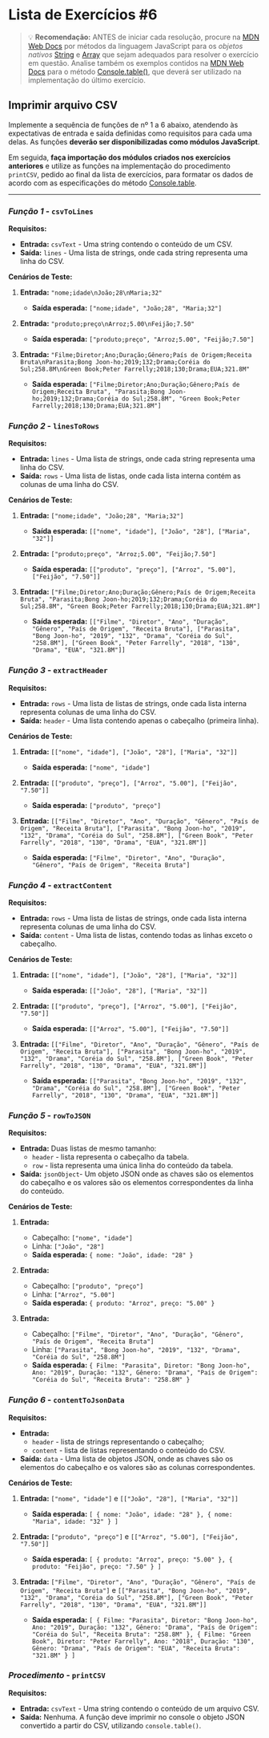 #  Lista de Exercícios #6

> :bulb: **Recomendação:** ANTES de iniciar cada resolução, procure na [MDN Web Docs](https://developer.mozilla.org/pt-BR/) por métodos da linguagem JavaScript para os *objetos nativos* [String](https://developer.mozilla.org/pt-BR/docs/Web/JavaScript/Reference/Global_Objects/String) e [Array](https://developer.mozilla.org/pt-BR/docs/Web/JavaScript/Reference/Global_Objects/Array) que sejam adequados para resolver o exercício em questão. Analise também os exemplos contidos na [MDN Web Docs](https://developer.mozilla.org/pt-BR/) para o método [Console.table()](https://developer.mozilla.org/en-US/docs/Web/API/console/table_static), que deverá ser utilizado na implementação do último exercício.

## Imprimir arquivo CSV

Implemente a sequência de funções de nº 1 a 6 abaixo, atendendo às expectativas de entrada e saída definidas como requisitos para cada uma delas. As funções **deverão ser disponibilizadas como módulos JavaScript**.

Em seguida, **faça importação dos módulos criados nos exercícios anteriores** e utilize as funções na implementação do procedimento `printCSV`, pedido ao final da lista de exercícios, para formatar os dados de acordo com as especificações do método [Console.table](https://developer.mozilla.org/en-US/docs/Web/API/console/table_static).

---

### ***Função 1*** - `csvToLines`
**Requisitos:**
- **Entrada:** `csvText` - Uma string contendo o conteúdo de um CSV.
- **Saída:** `lines` - Uma lista de strings, onde cada string representa uma linha do CSV.

**Cenários de Teste:**
1. **Entrada:** `"nome;idade\nJoão;28\nMaria;32"`
   - **Saída esperada:** `["nome;idade", "João;28", "Maria;32"]`

2. **Entrada:** `"produto;preço\nArroz;5.00\nFeijão;7.50"`
   - **Saída esperada:** `["produto;preço", "Arroz;5.00", "Feijão;7.50"]`

3. **Entrada:** `"Filme;Diretor;Ano;Duração;Gênero;País de Origem;Receita Bruta\nParasita;Bong Joon-ho;2019;132;Drama;Coréia do Sul;258.8M\nGreen Book;Peter Farrelly;2018;130;Drama;EUA;321.8M"`
   - **Saída esperada:** `["Filme;Diretor;Ano;Duração;Gênero;País de Origem;Receita Bruta", "Parasita;Bong Joon-ho;2019;132;Drama;Coréia do Sul;258.8M", "Green Book;Peter Farrelly;2018;130;Drama;EUA;321.8M"]`

### ***Função 2*** - `linesToRows`
**Requisitos:**
- **Entrada:** `lines` - Uma lista de strings, onde cada string representa uma linha do CSV.
- **Saída:** `rows` - Uma lista de listas, onde cada lista interna contém as colunas de uma linha do CSV.

**Cenários de Teste:**
1. **Entrada:** `["nome;idade", "João;28", "Maria;32"]`
   - **Saída esperada:** `[["nome", "idade"], ["João", "28"], ["Maria", "32"]]`

2. **Entrada:** `["produto;preço", "Arroz;5.00", "Feijão;7.50"]`
   - **Saída esperada:** `[["produto", "preço"], ["Arroz", "5.00"], ["Feijão", "7.50"]]`

3. **Entrada:** `["Filme;Diretor;Ano;Duração;Gênero;País de Origem;Receita Bruta", "Parasita;Bong Joon-ho;2019;132;Drama;Coréia do Sul;258.8M", "Green Book;Peter Farrelly;2018;130;Drama;EUA;321.8M"]`
   - **Saída esperada:** `[["Filme", "Diretor", "Ano", "Duração", "Gênero", "País de Origem", "Receita Bruta"], ["Parasita", "Bong Joon-ho", "2019", "132", "Drama", "Coréia do Sul", "258.8M"], ["Green Book", "Peter Farrelly", "2018", "130", "Drama", "EUA", "321.8M"]]`

### ***Função 3*** - `extractHeader`
**Requisitos:**
- **Entrada:** `rows` - Uma lista de listas de strings, onde cada lista interna representa colunas de uma linha do CSV.
- **Saída:** `header` - Uma lista contendo apenas o cabeçalho (primeira linha).

**Cenários de Teste:**
1. **Entrada:** `[["nome", "idade"], ["João", "28"], ["Maria", "32"]]`
   - **Saída esperada:** `["nome", "idade"]`

2. **Entrada:** `[["produto", "preço"], ["Arroz", "5.00"], ["Feijão", "7.50"]]`
   - **Saída esperada:** `["produto", "preço"]`

3. **Entrada:** `[["Filme", "Diretor", "Ano", "Duração", "Gênero", "País de Origem", "Receita Bruta"], ["Parasita", "Bong Joon-ho", "2019", "132", "Drama", "Coréia do Sul", "258.8M"], ["Green Book", "Peter Farrelly", "2018", "130", "Drama", "EUA", "321.8M"]]`
   - **Saída esperada:** `["Filme", "Diretor", "Ano", "Duração", "Gênero", "País de Origem", "Receita Bruta"]`

### ***Função 4*** - `extractContent`
**Requisitos:**
- **Entrada:** `rows` - Uma lista de listas de strings, onde cada lista interna representa colunas de uma linha do CSV.
- **Saída:** `content` - Uma lista de listas, contendo todas as linhas exceto o cabeçalho.

**Cenários de Teste:**
1. **Entrada:** `[["nome", "idade"], ["João", "28"], ["Maria", "32"]]`
   - **Saída esperada:** `[["João", "28"], ["Maria", "32"]]`

2. **Entrada:** `[["produto", "preço"], ["Arroz", "5.00"], ["Feijão", "7.50"]]`
   - **Saída esperada:** `[["Arroz", "5.00"], ["Feijão", "7.50"]]`

3. **Entrada:** `[["Filme", "Diretor", "Ano", "Duração", "Gênero", "País de Origem", "Receita Bruta"], ["Parasita", "Bong Joon-ho", "2019", "132", "Drama", "Coréia do Sul", "258.8M"], ["Green Book", "Peter Farrelly", "2018", "130", "Drama", "EUA", "321.8M"]]`
   - **Saída esperada:** `[["Parasita", "Bong Joon-ho", "2019", "132", "Drama", "Coréia do Sul", "258.8M"], ["Green Book", "Peter Farrelly", "2018", "130", "Drama", "EUA", "321.8M"]]`

### ***Função 5*** - `rowToJSON`
**Requisitos:**
- **Entrada:** Duas listas de mesmo tamanho:
  - `header` - lista representa o cabeçalho da tabela.
  - `row` - lista representa uma única linha do conteúdo da tabela.
- **Saída:** `jsonObject`- Um objeto JSON onde as chaves são os elementos do cabeçalho e os valores são os elementos correspondentes da linha do conteúdo.

**Cenários de Teste:**
1. **Entrada:**
   - Cabeçalho: `["nome", "idade"]`
   - Linha: `["João", "28"]`
   - **Saída esperada:** `{ nome: "João", idade: "28" }`

2. **Entrada:**
   - Cabeçalho: `["produto", "preço"]`
   - Linha: `["Arroz", "5.00"]`
   - **Saída esperada:** `{ produto: "Arroz", preço: "5.00" }`

3. **Entrada:**
   - Cabeçalho: `["Filme", "Diretor", "Ano", "Duração", "Gênero", "País de Origem", "Receita Bruta"]`
   - Linha: `["Parasita", "Bong Joon-ho", "2019", "132", "Drama", "Coréia do Sul", "258.8M"]`
   - **Saída esperada:** `{ Filme: "Parasita", Diretor: "Bong Joon-ho", Ano: "2019", Duração: "132", Gênero: "Drama", "País de Origem": "Coréia do Sul", "Receita Bruta": "258.8M" }`

### ***Função 6*** - `contentToJsonData`
**Requisitos:**
- **Entrada:**
   - `header` - lista de strings representando o cabeçalho;
   - `content` - lista de listas representando o conteúdo do CSV.
- **Saída:** `data` - Uma lista de objetos JSON, onde as chaves são os elementos do cabeçalho e os valores são as colunas correspondentes.

**Cenários de Teste:**
1. **Entrada:** `["nome", "idade"]` e `[["João", "28"], ["Maria", "32"]]`
   - **Saída esperada:** `[ { nome: "João", idade: "28" }, { nome: "Maria", idade: "32" } ]`

2. **Entrada:** `["produto", "preço"]` e `[["Arroz", "5.00"], ["Feijão", "7.50"]]`
   - **Saída esperada:** `[ { produto: "Arroz", preço: "5.00" }, { produto: "Feijão", preço: "7.50" } ]`

3. **Entrada:** `["Filme", "Diretor", "Ano", "Duração", "Gênero", "País de Origem", "Receita Bruta"]` e `[["Parasita", "Bong Joon-ho", "2019", "132", "Drama", "Coréia do Sul", "258.8M"], ["Green Book", "Peter Farrelly", "2018", "130", "Drama", "EUA", "321.8M"]]`
   - **Saída esperada:** `[ { Filme: "Parasita", Diretor: "Bong Joon-ho", Ano: "2019", Duração: "132", Gênero: "Drama", "País de Origem": "Coréia do Sul", "Receita Bruta": "258.8M" }, { Filme: "Green Book", Diretor: "Peter Farrelly", Ano: "2018", Duração: "130", Gênero: "Drama", "País de Origem": "EUA", "Receita Bruta": "321.8M" } ]`

### ***Procedimento*** - `printCSV`
**Requisitos:**
- **Entrada:** `csvText` - Uma string contendo o conteúdo de um arquivo CSV.
- **Saída:** Nenhuma. A função deve imprimir no console o objeto JSON convertido a partir do CSV, utilizando `console.table()`.

